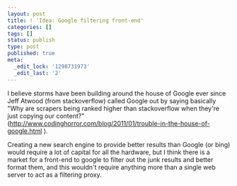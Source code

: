 ```yaml
---
layout: post
title: ! 'Idea: Google filtering front-end'
categories: []
tags: []
status: publish
type: post
published: true
meta:
  _edit_lock: '1298731973'
  _edit_last: '2'
---
```

I believe storms have been building around the house of Google ever since Jeff Atwood (from stackoverflow) called Google out by saying basically "Why are scrapers being ranked higher than stackoverflow when they're just copying our content?" (<a href="http://www.codinghorror.com/blog/2011/01/trouble-in-the-house-of-google.html">http://www.codinghorror.com/blog/2011/01/trouble-in-the-house-of-google.html</a> ).  

Creating a new search engine to provide better results than Google (or bing) would require a lot of capital for all the hardware, but I think there is a market for a front-end to google to filter out the junk results and better format them, and this wouldn't require anything more than a single web server to act as a filtering proxy.
